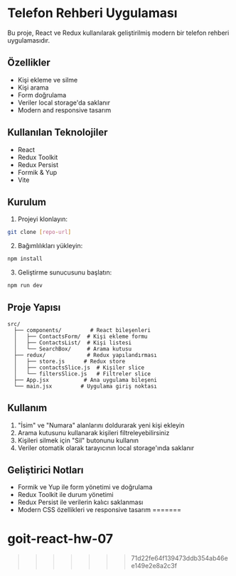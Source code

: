
# Telefon Rehberi Uygulaması

Bu proje, React ve Redux kullanılarak geliştirilmiş modern bir telefon rehberi uygulamasıdır.

## Özellikler

- Kişi ekleme ve silme
- Kişi arama
- Form doğrulama
- Veriler local storage'da saklanır
- Modern and responsive tasarım

## Kullanılan Teknolojiler

- React
- Redux Toolkit
- Redux Persist
- Formik & Yup
- Vite

## Kurulum

1. Projeyi klonlayın:
```bash
git clone [repo-url]
```

2. Bağımlılıkları yükleyin:
```bash
npm install
```

3. Geliştirme sunucusunu başlatın:
```bash
npm run dev
```

## Proje Yapısı

```
src/
  ├── components/         # React bileşenleri
  │   ├── ContactsForm/  # Kişi ekleme formu
  │   ├── ContactsList/  # Kişi listesi
  │   └── SearchBox/     # Arama kutusu
  ├── redux/             # Redux yapılandırması
  │   ├── store.js      # Redux store
  │   ├── contactsSlice.js  # Kişiler slice
  │   └── filtersSlice.js   # Filtreler slice
  ├── App.jsx           # Ana uygulama bileşeni
  └── main.jsx         # Uygulama giriş noktası
```

## Kullanım

1. "İsim" ve "Numara" alanlarını doldurarak yeni kişi ekleyin
2. Arama kutusunu kullanarak kişileri filtreleyebilirsiniz
3. Kişileri silmek için "Sil" butonunu kullanın
4. Veriler otomatik olarak tarayıcının local storage'ında saklanır

## Geliştirici Notları

- Formik ve Yup ile form yönetimi ve doğrulama
- Redux Toolkit ile durum yönetimi
- Redux Persist ile verilerin kalıcı saklanması
- Modern CSS özellikleri ve responsive tasarım
=======
# goit-react-hw-07
>>>>>>> 71d22fe64f139473ddb354ab46ee149e2e8a2c3f
